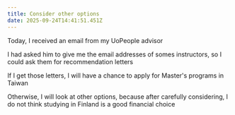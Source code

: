 ```yaml
---
title: Consider other options
date: 2025-09-24T14:41:51.451Z
---
```


Today, I received an email from my UoPeople advisor

I had asked him to give me the email addresses of somes instructors, so I could ask them for recommendation letters

If I get those letters, I will have a chance to apply for Master's programs in Taiwan

Otherwise, I will look at other options, because after carefully considering, I do not think studying in Finland is a good financial choice
